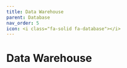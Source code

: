 ```yaml
---
title: Data Warehouse
parent: Database
nav_order: 5
icon: <i class="fa-solid fa-database"></i>
---
```

# Data Warehouse